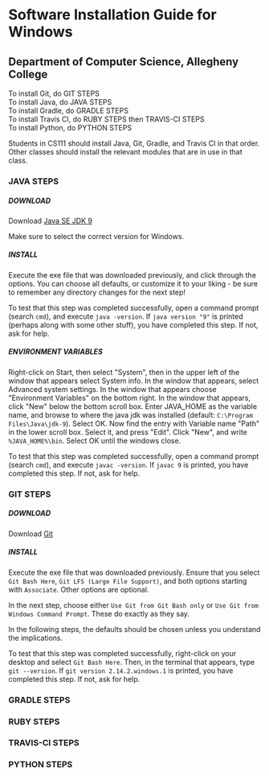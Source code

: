# Software Installation Guide for Windows
## Department of Computer Science, Allegheny College

To install Git, do GIT STEPS  
To install Java, do JAVA STEPS  
To install Gradle, do GRADLE STEPS  
To install Travis CI, do RUBY STEPS then TRAVIS-CI STEPS  
To install Python, do PYTHON STEPS  

Students in CS111 should install Java, Git, Gradle, and Travis CI in that order. Other classes should install the relevant modules that are in use in that class.  


### JAVA STEPS
##### DOWNLOAD
Download [Java SE JDK 9](http://www.oracle.com/technetwork/java/javase/downloads/index.html)

Make sure to select the correct version for Windows.

##### INSTALL
Execute the exe file that was downloaded previously, and click through the options. You can choose all defaults, or customize it to your liking - be sure to remember any directory changes for the next step!

To test that this step was completed successfully, open a command prompt (search `cmd`), and execute `java -version`. If `java version "9"` is printed (perhaps along with some other stuff), you have completed this step. If not, ask for help.


##### ENVIRONMENT VARIABLES
Right-click on Start, then select "System", then in the upper left of the window that appears select System info. In the window that appears, select Advanced system settings. In the window that appears choose "Environment Variables" on the bottom right. In the window that appears, click "New" below the bottom scroll box. Enter JAVA_HOME as the variable name, and browse to where the java jdk was installed (default: `C:\Program Files\Java\jdk-9`). Select OK. Now find the entry with Variable name "Path" in the lower scroll box. Select it, and press "Edit". Click "New", and write `%JAVA_HOME%\bin`. Select OK until the windows close.

To test that this step was completed successfully, open a command prompt (search `cmd`), and execute `javac -version`. If `javac 9` is printed, you have completed this step. If not, ask for help.

### GIT STEPS
##### DOWNLOAD
Download [Git](https://git-scm.com/download/win)


##### INSTALL
Execute the exe file that was downloaded previously.
Ensure that you select `Git Bash Here`, `Git LFS (Large File Support)`, and both options starting with `Associate`. Other options are optional.

In the next step, choose either `Use Git from Git Bash only` or `Use Git from Windows Command Prompt`. These do exactly as they say.

In the following steps, the defaults should be chosen unless you understand the implications.

To test that this step was completed successfully, right-click on your desktop and select `Git Bash Here`. Then, in the terminal that appears, type `git --version`. If `git version 2.14.2.windows.1` is printed, you have completed this step. If not, ask for help.

### GRADLE STEPS



### RUBY STEPS

### TRAVIS-CI STEPS

### PYTHON STEPS